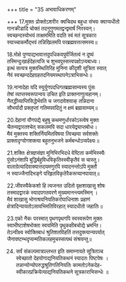 +++
title = "35 अभावाधिकरणम्"

+++
17.मुक्तः प्रोक्तोऽशरीरः क्वचिदथ बहुधा संभवः क्वाप्यधीतो  
गानक्रीडादि चोक्तं तदनुगुणमतद्वन्द्वमार्षं निरस्यन्।  
स्वच्छन्दस्योभयं तत्क्षममिति वदति स्वं मतं सूत्रकारः  
स्याच्चाकर्मोद्भवं तन्निखिलमपि परब्रह्मवत्तत्समस्य॥

18.मोक्षे पुण्याद्यभावात्तदुपधिकवपुर्वर्जितत्वं न दूष्यं  
तस्मिन्दुःखार्हदेहत्यजि च शुभवपुस्सत्त्वपक्षोऽप्यबाध्यः।  
इत्थं सत्यत्र मुक्तस्थितिरिह मुनिना कीदृशी सूत्रिता स्यात्  
नैवं स्वच्छन्ददेहग्रहतदनियमस्थापनेऽत्राभिसन्धेः॥

19.नानादेहा यदि स्युर्युगपदधिगतब्रह्मसाम्यस्य पुंसः  
तेषां व्याप्तस्वरूपान्वय उचित इति प्राक्तनाणुत्वहानम्।  
नैतद्धीव्याप्तिसिद्धेर्भवति च जगदावेशवाक् तन्निदाना  
सौभर्यादौ प्रक्लृप्तां गतिमपवदितुं न क्षमं ब्रह्मसाम्यम्॥

20.देहानां यौगपद्ये बहुषु कथमणुर्धारकोऽस्त्वेष मुक्तः  
चैतन्यद्वारतश्चेत् सकलमपि सदा धारयेद्व्याप्तबोधः।  
मैवं मुक्तस्य शक्तिर्नियमितविषया त्विच्छया सर्वशक्तेः  
प्राक्तादृग्योगशक्त्या बहुतनुभजने कर्मबन्धोऽप्यपेक्ष्यः॥

21.शक्तिः क्षेत्रज्ञसंज्ञा मुनिभिरभिदधे वेष्टिता कर्मभिस्स्वैः  
पुंसोऽनंशापि बुद्धिर्बहुविधविकृतिस्स्वीकृतैवं स चास्तु।  
वालाग्रेत्यादिवाक्यात्तदयमणुरपि स्यादनन्तोऽपि मुक्तौ  
न स्याज्जैनादिभङ्गे परिहृतविकृतेरैकरूप्यानपायात्॥

22.जीवस्यैकेकशो हि त्यजनत उदितो वृक्षशाखासु शोषः  
तस्मादद्वारकं स्यादपगतवरणे मुख्यमानन्त्यमस्मिन् ।  
मैवं शाखासु भोगाश्रयनियतिकरोपाधिनाशः प्रहाणं  
क्षेत्रादिन्यायतोऽसावभिमतिविरहात् स्यादधीतो जहातिः॥

23.एको नैकः परस्मात् पृथगपृथगपि स्वस्वरूपेण मुक्तः  
स्वाभीष्टाशेषभोक्ता स्वयमिति पृथुकक्षीबचोद्ये भ्रमन्ति।  
तेऽन्वीक्ष्य स्वोक्तिबाधं श्रुतिशतविहतिं तत्तदुक्त्यान्यपर्यात्  
जैनावष्टम्भदृप्यन्मतिकलहमुचस्सत्पथं संश्रयन्तु॥

24. सर्वं संकल्पमात्राल्लभत इति समाम्नायते सूत्रितञ्च  
स्वेच्छातो देहयोगाद्यनियतिकथनं स्यादतः पिष्टपेषः ।  
तन्नान्योन्योपरुद्धश्रुतिगतिनियतिः कामतोऽनेकदेह-  
स्वीकारप्रक्रियेत्याद्यनियतिकथने सूत्रकाराभिसन्धेः ॥